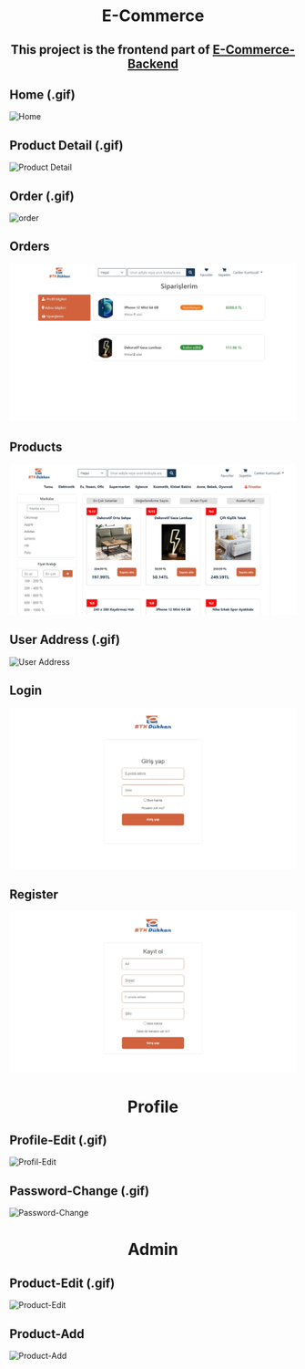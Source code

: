 <h1 align="center"> E-Commerce  </h1>
<h2 align="center">This project is the frontend part of <a href="https://github.com/cenkerkumlucali/E-Commerce-Backend" target="_blank" rel="nofollow"> E-Commerce-Backend</a>  </h2>

## Home (.gif)
![Home](https://github.com/cenkerkumlucali/BtkMarket-Frontend/blob/master/src/assets/images/Homeg.gif)
## Product Detail (.gif)
![Product Detail](https://github.com/cenkerkumlucali/BtkMarket-Frontend/blob/master/src/assets/images/product-detail-2.gif)
## Order (.gif)
![order](https://github.com/cenkerkumlucali/BtkMarket-Frontend/blob/master/src/assets/images/order.gif)
## Orders
![orders](https://github.com/cenkerkumlucali/BtkMarket-Frontend/blob/master/src/assets/images/orders.jpg)
## Products
![Products](https://github.com/cenkerkumlucali/BtkMarket-Frontend/blob/master/src/assets/images/products.jpg)
## User Address (.gif)
![User Address](https://github.com/cenkerkumlucali/BtkMarket-Frontend/blob/master/src/assets/images/address-operation.gif)
## Login
![Login](https://github.com/cenkerkumlucali/BtkMarket-Frontend/blob/master/src/assets/images/Login--1.jpg)
## Register
![Register](https://github.com/cenkerkumlucali/BtkMarket-Frontend/blob/master/src/assets/images/Register--1.jpg)
<h1 align="center"> Profile </h1>

## Profile-Edit (.gif)
![Profil-Edit](https://github.com/cenkerkumlucali/BtkMarket-Frontend/blob/master/src/assets/images/profil-edited.gif)
## Password-Change (.gif)
![Password-Change](https://github.com/cenkerkumlucali/BtkMarket-Frontend/blob/master/src/assets/images/change-password.gif)

<h1 align="center"> Admin </h1>

## Product-Edit (.gif)
![Product-Edit](https://github.com/cenkerkumlucali/E-Commerce-Frontend/blob/master/src/assets/images/admin-product-edit.gif)
## Product-Add
![Product-Add](https://github.com/cenkerkumlucali/E-Commerce-Frontend/blob/master/src/assets/images/product-add.jpg)
